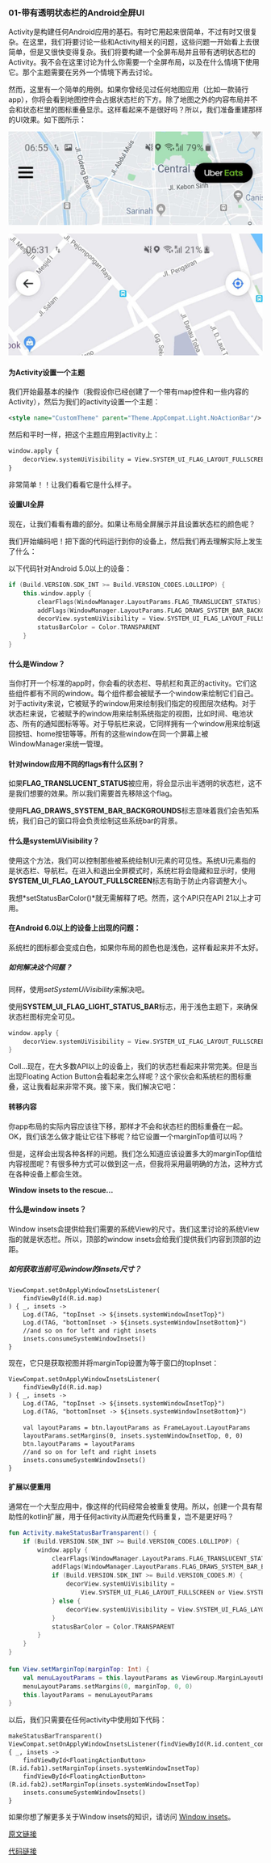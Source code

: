 ### 01-带有透明状态栏的Android全屏UI

Activity是构建任何Android应用的基石。有时它用起来很简单，不过有时又很复杂。在这里，我们将要讨论一些和Activity相关的问题，这些问题一开始看上去很简单，但是又很快变得复杂。我们将要构建一个全屏布局并且带有透明状态栏的Activity。我不会在这里讨论为什么你需要一个全屏布局，以及在什么情境下使用它。那个主题需要在另外一个情境下再去讨论。

然而，这里有一个简单的用例。如果你曾经见过任何地图应用（比如一款骑行app），你将会看到地图控件会占据状态栏的下方。除了地图之外的内容布局并不会和状态栏里的图标重叠显示。这样看起来不是很好吗？所以，我们准备重建那样的UI效果。如下图所示：

![pic_01_01](https://raw.githubusercontent.com/mzzdxt/AndroidNote/master/proandroiddev.com/imgs/pic_01_01.jpeg)

![](https://raw.githubusercontent.com/mzzdxt/AndroidNote/master/proandroiddev.com/imgs/pic_01_02.jpeg)

#### 为Activity设置一个主题

我们开始最基本的操作（我假设你已经创建了一个带有map控件和一些内容的Activity），然后为我们的activity设置一个主题：

```xml
<style name="CustomTheme" parent="Theme.AppCompat.Light.NoActionBar"/>
```

然后和平时一样，把这个主题应用到activity上：

```xml
window.apply {
    decorView.systemUiVisibility = View.SYSTEM_UI_FLAG_LAYOUT_FULLSCREEN or View.SYSTEM_UI_FLAG_LIGHT_STATUS_BAR
}
```

非常简单！！让我们看看它是什么样子。

#### 设置UI全屏

现在，让我们看看有趣的部分。如果让布局全屏展示并且设置状态栏的颜色呢？

我们开始编码吧！把下面的代码运行到你的设备上，然后我们再去理解实际上发生了什么：

以下代码针对Android 5.0以上的设备：

```kotlin
if (Build.VERSION.SDK_INT >= Build.VERSION_CODES.LOLLIPOP) {
    this.window.apply {
        clearFlags(WindowManager.LayoutParams.FLAG_TRANSLUCENT_STATUS)
        addFlags(WindowManager.LayoutParams.FLAG_DRAWS_SYSTEM_BAR_BACKGROUNDS)
        decorView.systemUiVisibility = View.SYSTEM_UI_FLAG_LAYOUT_FULLSCREEN
        statusBarColor = Color.TRANSPARENT
    }
}
```

#### 什么是Window？

当你打开一个标准的app时，你会看的状态栏、导航栏和真正的activity。它们这些组件都有不同的window。每个组件都会被赋予一个window来绘制它们自己。对于activity来说，它被赋予的window用来绘制我们指定的视图层次结构。对于状态栏来说，它被赋予的window用来绘制系统指定的视图，比如时间、电池状态、所有的通知图标等等。对于导航栏来说，它同样拥有一个window用来绘制返回按钮、home按钮等等。所有的这些window在同一个屏幕上被WindowManager来统一管理。

#### 针对window应用不同的flags有什么区别？

如果**FLAG_TRANSLUCENT_STATUS**被应用，将会显示出半透明的状态栏，这不是我们想要的效果。所以我们需要首先移除这个flag。

使用**FLAG_DRAWS_SYSTEM_BAR_BACKGROUNDS**标志意味着我们会告知系统，我们自己的窗口将会负责绘制这些系统bar的背景。

#### 什么是systemUiVisibility？

使用这个方法，我们可以控制那些被系统绘制UI元素的可见性。系统UI元素指的是状态栏、导航栏。在进入和退出全屏模式时，系统栏将会隐藏和显示时，使用**SYSTEM_UI_FLAG_LAYOUT_FULLSCREEN**标志有助于防止内容调整大小。

我想*setStatusBarColor()*就无需解释了吧。然而，这个API只在API 21以上才可用。

#### 在Android 6.0以上的设备上出现的问题：

系统栏的图标都会变成白色，如果你布局的颜色也是浅色，这样看起来并不太好。

##### 如何解决这个问题？

同样，使用*setSystemUiVisibility*来解决吧。

使用**SYSTEM_UI_FLAG_LIGHT_STATUS_BAR**标志，用于浅色主题下，来确保状态栏图标完全可见。

```kotlin
window.apply {
    decorView.systemUiVisibility = View.SYSTEM_UI_FLAG_LAYOUT_FULLSCREEN or View.SYSTEM_UI_FLAG_LIGHT_STATUS_BAR
}
```

Coll...现在，在大多数API以上的设备上，我们的状态栏看起来非常完美。但是当出现Floating Action Button会看起来怎么样呢？这个家伙会和系统栏的图标重叠，这让我看起来非常不爽。接下来，我们解决它吧：

#### 转移内容

你app布局的实际内容应该往下移，那样才不会和状态栏的图标重叠在一起。OK，我们该怎么做才能让它往下移呢？给它设置一个marginTop值可以吗？

但是，这样会出现各种各样的问题。我们怎么知道应该设置多大的marginTop值给内容视图呢？有很多种方式可以做到这一点，但我将采用最明确的方法，这种方式在各种设备上都会生效。

**Window insets to the rescue...**

#### 什么是window insets？

Window insets会提供给我们需要的系统View的尺寸。我们这里讨论的系统View指的就是状态栏。所以，顶部的window insets会给我们提供我们内容到顶部的边距。

##### 如何获取当前可见window的insets尺寸？

```kot
ViewCompat.setOnApplyWindowInsetsListener(
    findViewById(R.id.map)
) { _, insets ->
    Log.d(TAG, "topInset -> ${insets.systemWindowInsetTop}")
    Log.d(TAG, "bottomInset -> ${insets.systemWindowInsetBottom}")
    //and so on for left and right insets
    insets.consumeSystemWindowInsets()
}
```

现在，它只是获取视图并将marginTop设置为等于窗口的topInset：

```ko
ViewCompat.setOnApplyWindowInsetsListener(
    findViewById(R.id.map)
) { _, insets ->
    Log.d(TAG, "topInset -> ${insets.systemWindowInsetTop}")
    Log.d(TAG, "bottomInset -> ${insets.systemWindowInsetBottom}")

    val layoutParams = btn.layoutParams as FrameLayout.LayoutParams
    layoutParams.setMargins(0, insets.systemWindowInsetTop, 0, 0)
    btn.layoutParams = layoutParams
    //and so on for left and right insets
    insets.consumeSystemWindowInsets()
}
```

#### 扩展以便重用

通常在一个大型应用中，像这样的代码经常会被重复使用。所以，创建一个具有帮助性的kotlin扩展，用于任何activity从而避免代码重复，岂不是更好吗？

```kotlin
fun Activity.makeStatusBarTransparent() {
    if (Build.VERSION.SDK_INT >= Build.VERSION_CODES.LOLLIPOP) {
        window.apply {
            clearFlags(WindowManager.LayoutParams.FLAG_TRANSLUCENT_STATUS)
            addFlags(WindowManager.LayoutParams.FLAG_DRAWS_SYSTEM_BAR_BACKGROUNDS)
            if (Build.VERSION.SDK_INT >= Build.VERSION_CODES.M) {
                decorView.systemUiVisibility =
                    View.SYSTEM_UI_FLAG_LAYOUT_FULLSCREEN or View.SYSTEM_UI_FLAG_LIGHT_STATUS_BAR
            } else {
                decorView.systemUiVisibility = View.SYSTEM_UI_FLAG_LAYOUT_FULLSCREEN
            }
            statusBarColor = Color.TRANSPARENT
        }
    }
}

fun View.setMarginTop(marginTop: Int) {
    val menuLayoutParams = this.layoutParams as ViewGroup.MarginLayoutParams
    menuLayoutParams.setMargins(0, marginTop, 0, 0)
    this.layoutParams = menuLayoutParams
}
```

以后，我们只需要在任何activity中使用如下代码：

```kot
makeStatusBarTransparent()
ViewCompat.setOnApplyWindowInsetsListener(findViewById(R.id.content_container)) { _, insets ->
    findViewById<FloatingActionButton>(R.id.fab1).setMarginTop(insets.systemWindowInsetTop)
    findViewById<FloatingActionButton>(R.id.fab2).setMarginTop(insets.systemWindowInsetTop)
    insets.consumeSystemWindowInsets()
}
```

如果你想了解更多关于Window insets的知识，请访问 [Window insets](https://chris.banes.dev/talks/2017/becoming-a-master-window-fitter-lon/ )。

[原文链接](https://proandroiddev.com/android-full-screen-ui-with-transparent-status-bar-ef52f3adde63)

[代码链接](https://github.com/Dvik/TransparentStatusBar)